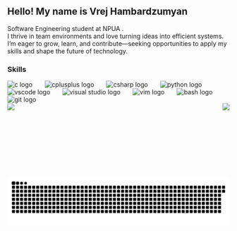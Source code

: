 <h2 align="left">Hello! My name is Vrej Hambardzumyan<br></h2>

 Software Engineering student at NPUA .<br>I thrive in team environments and love turning ideas into efficient systems.<br>I’m eager to grow, learn, and contribute—seeking opportunities to apply my skills and shape the future of technology.

###


<h3>Skills</h3>

<div align="left">
<img src="https://cdn.jsdelivr.net/gh/devicons/devicon/icons/c/c-original.svg" height="40" alt="c logo" />
<img width="20" />
<img src="https://cdn.jsdelivr.net/gh/devicons/devicon/icons/cplusplus/cplusplus-original.svg" height="40" alt="cplusplus logo" />
<img width="20" />
<img src="https://cdn.jsdelivr.net/gh/devicons/devicon/icons/csharp/csharp-original.svg" height="40" alt="csharp logo" />
<img width="20" />
<img src="https://cdn.jsdelivr.net/gh/devicons/devicon/icons/python/python-original.svg" height="40" alt="python logo" />
<img width="20" />
<img src="https://cdn.jsdelivr.net/gh/devicons/devicon/icons/vscode/vscode-original.svg" height="40" alt="vscode logo" />
<img width="20" />
<img src="https://cdn.jsdelivr.net/gh/devicons/devicon/icons/visualstudio/visualstudio-original.svg" height="40" alt="visual studio logo" />
<img width="20" />
<img src="https://cdn.jsdelivr.net/gh/devicons/devicon/icons/vim/vim-original.svg" height="40" alt="vim logo" />
<img width="20" />
<img src="https://cdn.jsdelivr.net/gh/devicons/devicon/icons/bash/bash-original.svg" height="40" alt="bash logo" />
<img width="20" />
<img src="https://cdn.jsdelivr.net/gh/devicons/devicon/icons/git/git-original.svg" height="40" alt="git logo" />
</div>




<div align="left">
  <img src="https://github-readme-stats.vercel.app/api/top-langs/?username=VrejHambardzumyan&theme=algolia&show_icons=true&hide_border=true&layout=compact" width="370px" />
 <img align="right" height="168" src="https://user-images.githubusercontent.com/74038190/225813708-98b745f2-7d22-48cf-9150-083f1b00d6c9.gif"  />
</div>


###
<picture>
  <source media="(prefers-color-scheme: dark)" srcset="https://raw.githubusercontent.com/VrejHambardzumyan/VrejHambardzumyan/output/github-snake-dark.svg" />
  <source media="(prefers-color-scheme: light)" srcset="https://raw.githubusercontent.com/VrejHambardzumyan/VrejHambardzumyan/output/github-snake.svg" />
  <img alt="github-snake" src="https://raw.githubusercontent.com/VrejHambardzumyan/VrejHambardzumyan/output/github-snake.svg" />
</picture>





